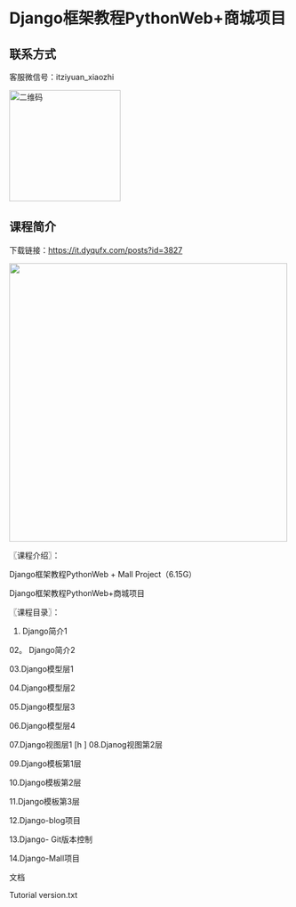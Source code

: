 # Django框架教程PythonWeb+商城项目

## 联系方式

客服微信号：itziyuan_xiaozhi

<img src="https://ziyuanyun.oss-cn-guangzhou.aliyuncs.com/common/20240614073449/666b82192834a.jpg" width="200" height="200" alt="二维码">

## 课程简介

下载链接：https://it.dyqufx.com/posts?id=3827

<img src="https://ziyuanyun.oss-cn-guangzhou.aliyuncs.com/yun/20240515185346/6644943abcd8a.jpg" width="500" alt="">

  〖课程介绍〗：

 Django框架教程PythonWeb + Mall Project（6.15G）

 Django框架教程PythonWeb+商城项目



 〖课程目录〗：

 01. Django简介1

 02。 Django简介2

 03.Django模型层1

 04.Django模型层2

 05.Django模型层3

 06.Django模型层4

 07.Django视图层1 [h ] 08.Djanog视图第2层

 09.Django模板第1层

 10.Django模板第2层

 11.Django模板第3层

 12.Django-blog项目

 13.Django- Git版本控制

 14.Django-Mall项目

 文档

 Tutorial version.txt

  